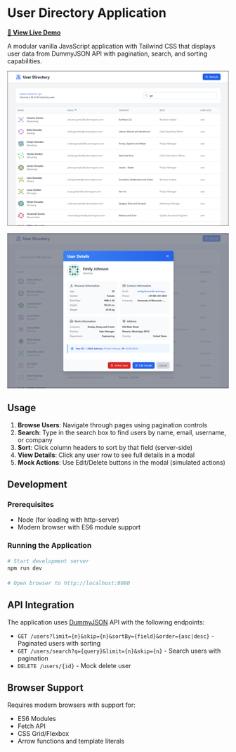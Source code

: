 # User Directory Application

**[🔗 View Live Demo](https://lindenholt-whittaker.github.io/UserTable/)**

A modular vanilla JavaScript application with Tailwind CSS that displays user data from DummyJSON API with pagination, search, and sorting capabilities.

![User Directory Screenshot 1](images/screenshot0.png)

![User Directory Screenshot 2](images/screenshot1.png)

## Usage

1. **Browse Users**: Navigate through pages using pagination controls
2. **Search**: Type in the search box to find users by name, email, username, or company
3. **Sort**: Click column headers to sort by that field (server-side)
4. **View Details**: Click any user row to see full details in a modal
5. **Mock Actions**: Use Edit/Delete buttons in the modal (simulated actions)

## Development

### Prerequisites
- Node (for loading with http-server)
- Modern browser with ES6 module support

### Running the Application

```bash
# Start development server
npm run dev

# Open browser to http://localhost:8080
```

## API Integration

The application uses [DummyJSON](https://dummyjson.com) API with the following endpoints:

- `GET /users?limit={n}&skip={n}&sortBy={field}&order={asc|desc}` - Paginated users with sorting
- `GET /users/search?q={query}&limit={n}&skip={n}` - Search users with pagination
- `DELETE /users/{id}` - Mock delete user

## Browser Support

Requires modern browsers with support for:
- ES6 Modules
- Fetch API
- CSS Grid/Flexbox
- Arrow functions and template literals